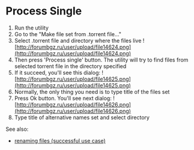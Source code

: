# Process Single #

  1. Run the utility
  1. Go to the "Make file set from .torrent file..."
  1. Select .torrent file and directory where the files live ![http://forumbgz.ru/user/upload/file14624.png](http://forumbgz.ru/user/upload/file14624.png)
  1. Then press 'Process single' button. The utility will try to find files from selected torrent file in the directory specified
  1. If it succeed, you'll see this dialog: ![http://forumbgz.ru/user/upload/file14625.png](http://forumbgz.ru/user/upload/file14625.png)
  1. Normally, the only thing you need is to type title of the files set
  1. Press Ok button. You'll see next dialog: ![http://forumbgz.ru/user/upload/file14626.png](http://forumbgz.ru/user/upload/file14626.png)
  1. Type title of alternative names set and select directory

See also:
  * [renaming files (successful use case)](RenameSUCcess.md)
